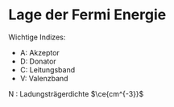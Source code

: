 # Lage der Fermi Energie
Wichtige Indizes:
- A: Akzeptor
- D: Donator
- C: Leitungsband
- V: Valenzband

N : Ladungsträgerdichte $\ce{cm^{-3}}$ 